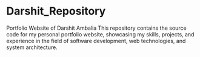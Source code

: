 # Darshit_Repository
Portfolio Website of Darshit Ambalia This repository contains the source code for my personal portfolio website, showcasing my skills, projects, and experience in the field of software development, web technologies, and system architecture.
